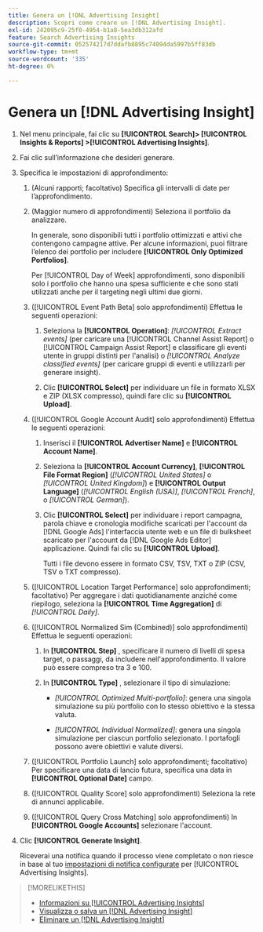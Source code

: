 ```yaml
---
title: Genera un [!DNL Advertising Insight]
description: Scopri come creare un [!DNL Advertising Insight].
exl-id: 242095c9-25f0-4954-b1a8-5ea3db312afd
feature: Search Advertising Insights
source-git-commit: 052574217d7ddafb8895c74094da5997b5ff83db
workflow-type: tm+mt
source-wordcount: '335'
ht-degree: 0%

---
```


# Genera un [!DNL Advertising Insight]

1. Nel menu principale, fai clic su **[!UICONTROL Search]> [!UICONTROL Insights & Reports] >[!UICONTROL Advertising Insights]**.

2. Fai clic sull’informazione che desideri generare.

3. Specifica le impostazioni di approfondimento:

   1. (Alcuni rapporti; facoltativo) Specifica gli intervalli di date per l’approfondimento.

   2. (Maggior numero di approfondimenti) Seleziona il portfolio da analizzare.

      In generale, sono disponibili tutti i portfolio ottimizzati e attivi che contengono campagne attive. Per alcune informazioni, puoi filtrare l’elenco dei portfolio per includere **[!UICONTROL Only Optimized Portfolios]**.

      Per [!UICONTROL Day of Week] approfondimenti, sono disponibili solo i portfolio che hanno una spesa sufficiente e che sono stati utilizzati anche per il targeting negli ultimi due giorni.

   3. ([!UICONTROL Event Path Beta] solo approfondimenti) Effettua le seguenti operazioni:

      1. Seleziona la **[!UICONTROL Operation]**: *[!UICONTROL Extract events]* (per caricare una [!UICONTROL Channel Assist Report] o [!UICONTROL Campaign Assist Report] e classificare gli eventi utente in gruppi distinti per l&#39;analisi) o *[!UICONTROL Analyze classified events]* (per caricare gruppi di eventi e utilizzarli per generare insight).

      1. Clic **[!UICONTROL Select]** per individuare un file in formato XLSX e ZIP (XLSX compresso), quindi fare clic su **[!UICONTROL Upload]**.

   4. ([!UICONTROL Google Account Audit] solo approfondimenti) Effettua le seguenti operazioni:

      1. Inserisci il **[!UICONTROL Advertiser Name]** e **[!UICONTROL Account Name]**.

      1. Seleziona la **[!UICONTROL Account Currency]**, **[!UICONTROL File Format Region]** (*[!UICONTROL United States]* o *[!UICONTROL United Kingdom]*) e **[!UICONTROL Output Language]** (*[!UICONTROL English (USA)]*, *[!UICONTROL French]*, o *[!UICONTROL German]*).

      1. Clic **[!UICONTROL Select]** per individuare i report campagna, parola chiave e cronologia modifiche scaricati per l&#39;account da [!DNL Google Ads] l&#39;interfaccia utente web e un file di bulksheet scaricato per l&#39;account da [!DNL Google Ads Editor] applicazione. Quindi fai clic su **[!UICONTROL Upload]**.

         Tutti i file devono essere in formato CSV, TSV, TXT o ZIP (CSV, TSV o TXT compresso).

   5. ([!UICONTROL Location Target Performance] solo approfondimenti; facoltativo) Per aggregare i dati quotidianamente anziché come riepilogo, seleziona la **[!UICONTROL Time Aggregation]** di *[!UICONTROL Daily]*.

   6. ([!UICONTROL Normalized Sim (Combined)] solo approfondimenti) Effettua le seguenti operazioni:

      1. In **[!UICONTROL Step]** , specificare il numero di livelli di spesa target, o passaggi, da includere nell&#39;approfondimento. Il valore può essere compreso tra 3 e 100.

      1. In **[!UICONTROL Type]** , selezionare il tipo di simulazione:

         * *[!UICONTROL Optimized Multi-portfolio]*: genera una singola simulazione su più portfolio con lo stesso obiettivo e la stessa valuta.

         * *[!UICONTROL Individual Normalized]*: genera una singola simulazione per ciascun portfolio selezionato. I portafogli possono avere obiettivi e valute diversi.

   7. ([!UICONTROL Portfolio Launch] solo approfondimenti; facoltativo) Per specificare una data di lancio futura, specifica una data in **[!UICONTROL Optional Date]** campo.

   8. ([!UICONTROL Quality Score] solo approfondimenti) Seleziona la rete di annunci applicabile.

   9. ([!UICONTROL Query Cross Matching] solo approfondimenti) In **[!UICONTROL Google Accounts]** selezionare l&#39;account.

4. Clic **[!UICONTROL Generate Insight]**.

   Riceverai una notifica quando il processo viene completato o non riesce in base al tuo [impostazioni di notifica configurate](/help/search-social-commerce/notifications/notification-edit.md) per [!UICONTROL Advertising Insights].

>[!MORELIKETHIS]
>
>* [Informazioni su [!UICONTROL Advertising Insights]](insight-about.md)
>* [Visualizza o salva un [!DNL Advertising Insight]](insight-view-save.md)
>* [Eliminare un [!DNL Advertising Insight]](insight-delete.md)
